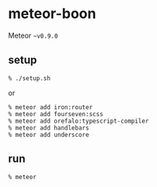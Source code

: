 # meteor-boon

Meteor `~v0.9.0`

## setup

```
% ./setup.sh
```

or

```
% meteor add iron:router
% meteor add fourseven:scss
% meteor add orefalo:typescript-compiler
% meteor add handlebars
% meteor add underscore
```

## run

```
% meteor
```
